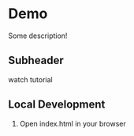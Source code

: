 # Demo

Some description!


## Subheader

watch tutorial

## Local Development

1. Open index.html in your browser